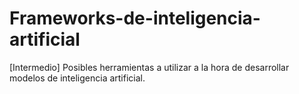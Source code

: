 # Frameworks-de-inteligencia-artificial
[Intermedio] Posibles herramientas a utilizar a la hora de desarrollar modelos de inteligencia artificial.
